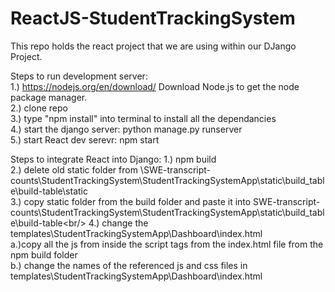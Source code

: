 # ReactJS-StudentTrackingSystem

This repo holds the react project that we are using within our DJango Project.

Steps to run development server:<br/>
1.) https://nodejs.org/en/download/   Download Node.js to get the node package manager.<br/>
2.) clone repo<br/>
3.) type "npm install" into terminal to install all the dependancies<br/>
4.) start the django server: python manage.py runserver<br/>
5.) start React dev serevr: npm start<br/>

Steps to integrate React into Django:
1.) npm build<br/>
2.) delete old static folder from \SWE-transcript-counts\StudentTrackingSystem\StudentTrackingSystemApp\static\build_table\build-table\static<br/>
3.) copy static folder from the build folder and paste it into SWE-transcript-counts\StudentTrackingSystem\StudentTrackingSystemApp\static\build_table\build-table\<br/>
4.) change the templates\StudentTrackingSystemApp\Dashboard\index.html<br/>
	a.)copy all the js from inside the script tags from the index.html file from the npm build folder<br/>
	b.) change the names of the referenced js and css files in templates\StudentTrackingSystemApp\Dashboard\index.html<br/>
